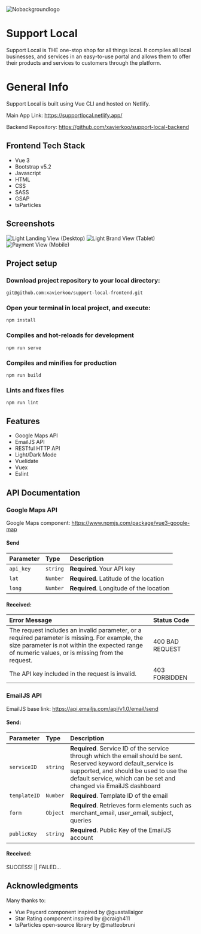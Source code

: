 ![Nobackgroundlogo](https://user-images.githubusercontent.com/86020207/200137707-5c6d0b28-968c-4ebb-9bee-a8ad4efe6e16.png)

# Support Local

Support Local is THE one-stop shop for all things local. It compiles all local businesses, and services in an easy-to-use portal and allows them to offer their products and services to customers through the platform.

# General Info

Support Local is built using Vue CLI and hosted on Netlify.

Main App Link: https://supportlocal.netlify.app/

Backend Repository: https://github.com/xavierkoo/support-local-backend

## Frontend Tech Stack

- Vue 3
- Bootstrap v5.2
- Javascript
- HTML
- CSS
- SASS
- GSAP
- tsParticles

## Screenshots

![Light Landing View (Desktop)](/src/assets/img/screenshots/landing_xl.png "Light Landing View (Desktop)")
![Light Brand View (Tablet)](/src/assets/img/screenshots/brand_md.png "Light Brand View (Tablet)")
![Payment View (Mobile)](/src/assets/img/screenshots/payment_xs.png "Light Payment View (Mobile)")

## Project setup

### Download project repository to your local directory:

```
git@github.com:xavierkoo/support-local-frontend.git
```

### Open your terminal in local project, and execute:

```
npm install
```

### Compiles and hot-reloads for development

```
npm run serve
```

### Compiles and minifies for production

```
npm run build
```

### Lints and fixes files

```
npm run lint
```

## Features

- Google Maps API
- EmailJS API
- RESTful HTTP API
- Light/Dark Mode
- Vuelidate
- Vuex
- Eslint

## API Documentation

### Google Maps API

Google Maps component: https://www.npmjs.com/package/vue3-google-map

#### Send

| Parameter | Type     | Description                             |
| :-------- | :------- | :-------------------------------------- |
| `api_key` | `string` | **Required**. Your API key              |
| `lat`     | `Number` | **Required**. Latitude of the location  |
| `long`    | `Number` | **Required**. Longitude of the location |

#### Received:

| Error Message                                                                                                                                                                                      | Status Code     |
| :------------------------------------------------------------------------------------------------------------------------------------------------------------------------------------------------- | :-------------- |
| The request includes an invalid parameter, or a required parameter is missing. For example, the size parameter is not within the expected range of numeric values, or is missing from the request. | 400 BAD REQUEST |
| The API key included in the request is invalid.                                                                                                                                                    | 403 FORBIDDEN   |

### EmailJS API

EmailJS base link: https://api.emailjs.com/api/v1.0/email/send

#### Send:

| Parameter    | Type     | Description                                                                                                                                                                                                                      |
| :----------- | :------- | :------------------------------------------------------------------------------------------------------------------------------------------------------------------------------------------------------------------------------- |
| `serviceID`  | `string` | **Required**. Service ID of the service through which the email should be sent. Reserved keyword default_service is supported, and should be used to use the default service, which can be set and changed via EmailJS dashboard |
| `templateID` | `Number` | **Required**. Template ID of the email                                                                                                                                                                                           |
| `form`       | `Object` | **Required**. Retrieves form elements such as merchant_email, user_email, subject, queries                                                                                                                                       |
| `publicKey`  | `string` | **Required**. Public Key of the EmailJS account                                                                                                                                                                                  |

#### Received:

SUCCESS! || FAILED…

## Acknowledgments

Many thanks to:

- Vue Paycard component inspired by @guastallaigor
- Star Rating component inspired by @craigh411
- tsParticles open-source library by @matteobruni
